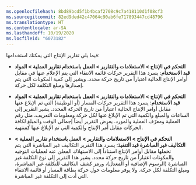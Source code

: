 ```yaml
---
ms.openlocfilehash: 8bd89bcd5f1b4bcaf2708c9c7a418110d1f08cf3
ms.sourcegitcommit: 82ed9ded42c47064c90ab6fe717893447cd48796
ms.translationtype: HT
ms.contentlocale: ar-SA
ms.lasthandoff: 10/19/2020
ms.locfileid: "6073182"
---
```

فيما يلي تقارير الإنتاج التي يمكنك استخدامها:

- **التحكم في الإنتاج > الاستعلامات والتقارير > العمل باستخدام تقارير العملية > المواد قيد الاستخدام**: يسرد هذا التقرير حركات قائمة الانتقاء التي يتم الإعلام عنها في مقابل أوامر الإنتاج الحالية اعتباراً من تاريخ حركة محدد. ويشير إلى كمية المكونات التي يتم إصدارها ومبلغ التكلفة لكل حركة.

- **التحكم في الإنتاج > الاستعلامات والتقارير > العمل باستخدام تقارير العملية > المواد قيد الاستخدام**: يسرد هذا التقرير حركات المسار (أو الوظيفة) التي تم الإبلاغ عنها مقابل أوامر الإنتاج الحالية اعتباراً من تاريخ الحركة المحدد. يشير التقرير إلى الساعات والمبلغ والكمية التي تم الإبلاغ عنها لكل حركة ومعلومات التعريف، مثل رقم العملية ومعرّف العملية والمورد. يعرض التقرير أيضاً إجمالي الوقت والمبلغ لكافة الحركات مقابل أمر الإنتاج والكمية التي تم الإبلاغ عنها كمنتهية.

- **التحكم في الإنتاج > الاستعلامات والتقارير > العمل باستخدام تقارير العملية > التكاليف غير المباشرة قيد التنفيذ**: يسرد هذا التقرير التكاليف غير المباشرة التي يتم تحملها مقابل أوامر الإنتاج استناداً إلى الاستهلاك المعلن عنه لعمليات التوجيه والمكونات اعتباراً من تاريخ حركة محدد. يشير هذا التقرير إلى نوع التكلفة غير المباشرة (الرسوم الإضافية أو المعدل)، ورمز كشف التكاليف للتكلفة غير المباشرة، ومبلغ التكلفة لكل حركة. ولا يوفر معلومات حول حركة بطاقة المسار أو قائمة الانتقاء التي أدت إلى التكلفة غير المباشرة.
